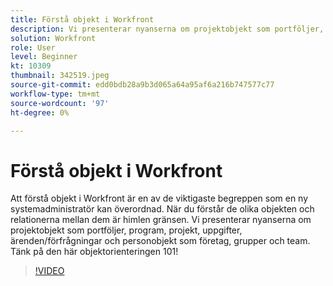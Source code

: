 ```yaml
---
title: Förstå objekt i Workfront
description: Vi presenterar nyanserna om projektobjekt som portföljer, program, projekt, uppgifter, ärenden/förfrågningar och personobjekt som företag, grupper och team.
solution: Workfront
role: User
level: Beginner
kt: 10309
thumbnail: 342519.jpeg
source-git-commit: edd0bdb28a9b3d065a64a95af6a216b747577c77
workflow-type: tm+mt
source-wordcount: '97'
ht-degree: 0%

---
```


# Förstå objekt i Workfront

Att förstå objekt i Workfront är en av de viktigaste begreppen som en ny systemadministratör kan överordnad. När du förstår de olika objekten och relationerna mellan dem är himlen gränsen. Vi presenterar nyanserna om projektobjekt som portföljer, program, projekt, uppgifter, ärenden/förfrågningar och personobjekt som företag, grupper och team. Tänk på den här objektorienteringen 101!

>[!VIDEO](https://video.tv.adobe.com/v/342519/?quality=12&learn=on)
